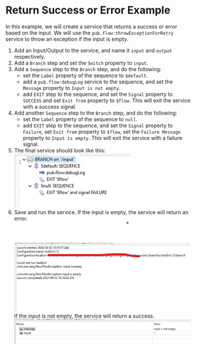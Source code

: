 # Return Success or Error Example

In this example, we will create a service that returns a success or error based on the input. We will use the `pub.flow:throwExceptionForRetry` service to throw an exception if the input is empty.

1. Add an Input/Output to the service, and name it `input` and `output` respectively.
2. Add a `Branch` step  and set the `Switch` property to `input`.
3. Add a `Sequence` step to the `Branch` step, and do the following:
    * set the `Label` property of the sequence to `$default`.
    * add a `pub.flow:debugLog` service to the sequence, and set the `Message` property to `Input is not empty`.
    * add `EXIT` step to the sequence, and set the `Signal` property to `SUCCESS` and set `Exit from` property to `$flow`. This will exit the service with a success signal.
4. Add another `Sequence` step to the `Branch` step, and do the following:
    * set the `Label` property of the sequence to `null`.
    * add `EXIT` step to the sequence, and set the `Signal` property to `Failure`, set `Exit from` property to `$flow`, set the `Failure Message` property to `Input is empty`. This will exit the service with a failure signal.
5. The final service should look like this: \
![](images/1.jpg)
6. Save and run the service. If the input is empty, the service will return an error. \
![](images/2.jpg) \
If the input is not empty, the service will return a success. \
![](images/3.jpg) 